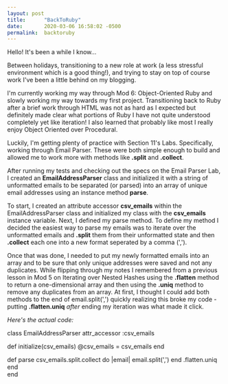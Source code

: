 ```yaml
---
layout: post
title:      "BackToRuby"
date:       2020-03-06 16:58:02 -0500
permalink:  backtoruby
---
```



Hello! It's been a while I know...

Between holidays, transitioning to a new role at work (a less stressful environment which is a good thing!), and trying to stay on top of course work I've been a little behind on my blogging.

I'm currently working my way through Mod 6: Object-Oriented Ruby and slowly working my way towards my first project. Transitioning back to Ruby after a brief work through HTML was not as hard as I expected but definitely made clear what portions of Ruby I have not quite understood completely yet like iteration! I also learned that probably like most I really enjoy Object Oriented over Procedural.

Luckily, I'm getting plenty of practice with Section 11's Labs. Specifically, working through Email Parser. These were both simple enough to build and allowed me to work more with methods like **.split** and **.collect**.

After running my tests and checking out the specs on the Email Parser Lab, I created an **EmailAddressParser** class and initialized it with a string of unformatted emails to be separated (or parsed) into an array of unique email addresses using an instance method **parse**.

To start, I created an attribute accessor **csv_emails** within the EmailAddressParser class and initialized my class with the **csv_emails** instance variable. Next, I defined my parse method. To define my method I decided the easiest way to parse my emails was to iterate over the unformatted emails and **.split** them from their unformatted state and then **.collect** each one into a new format seperated by a comma (',').  

Once that was done, I needed to put my newly formatted emails into an array and to be sure that only unique addresses were saved and not any duplicates. While flipping through my notes I remembered from a previous lesson in Mod 5 on Iterating over Nested Hashes using the **.flatten** method to return a one-dimensional array and then using the **.uniq** method to remove any duplicates from an array. At first, I thought I could add both methods to the end of email.split(',') quickly realizing this broke my code - putting **.flatten.uniq** *after* ending my iteration was what made it click.

*Here's the actual code:*

class EmailAddressParser
  attr_accessor :csv_emails
  
  def initialize(csv_emails)
    @csv_emails = csv_emails
  end
  
  def parse
    csv_emails.split.collect do |email|
      email.split(',')
  end 
    .flatten.uniq
  end   
end 



